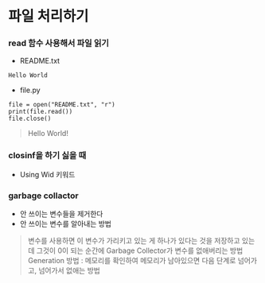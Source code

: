 파일 처리하기
====

### read 함수 사용해서 파일 읽기
+ README.txt
```
Hello World
```
+ file.py
```
file = open("README.txt", "r")
print(file.read())
file.close()
```
> Hello World!

### closinf을 하기 싫을 때
+ Using Wid 키워드



### garbage collactor
+ 안 쓰이는 변수들을 제거한다
+ 안 쓰이는 변수를 알아내는 방법
> 변수를 사용하면 이 변수가 가리키고 있는 게 하나가 있다는 것을 저장하고 있는데 그것이 0이 되는 순간에 Garbage Collector가 변수를 없애버리는 방법
> Generation 방법 : 메모리를 확인하여 메모리가 남아있으면 다음 단계로 넘어가고, 넘어가서 없애는 방법
